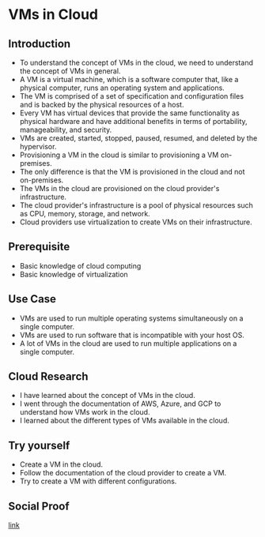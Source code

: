 # VMs in Cloud

## Introduction

- To understand the concept of VMs in the cloud, we need to understand the concept of VMs in general.
- A VM is a virtual machine, which is a software computer that, like a physical computer, runs an operating system and applications.
- The VM is comprised of a set of specification and configuration files and is backed by the physical resources of a host.
- Every VM has virtual devices that provide the same functionality as physical hardware and have additional benefits in terms of portability, manageability, and security.
- VMs are created, started, stopped, paused, resumed, and deleted by the hypervisor.
- Provisioning a VM in the cloud is similar to provisioning a VM on-premises.
- The only difference is that the VM is provisioned in the cloud and not on-premises.
- The VMs in the cloud are provisioned on the cloud provider's infrastructure.
- The cloud provider's infrastructure is a pool of physical resources such as CPU, memory, storage, and network.
- Cloud providers use virtualization to create VMs on their infrastructure.

## Prerequisite

- Basic knowledge of cloud computing
- Basic knowledge of virtualization

## Use Case

- VMs are used to run multiple operating systems simultaneously on a single computer.
- VMs are used to run software that is incompatible with your host OS.
- A lot of VMs in the cloud are used to run multiple applications on a single computer.

## Cloud Research

- I have learned about the concept of VMs in the cloud.
- I went through the documentation of AWS, Azure, and GCP to understand how VMs work in the cloud.
- I learned about the different types of VMs available in the cloud.

## Try yourself

- Create a VM in the cloud.
- Follow the documentation of the cloud provider to create a VM.
- Try to create a VM with different configurations.

## Social Proof

[link](https://www.linkedin.com/feed/update/urn:li:activity:7125853005387616256/)
